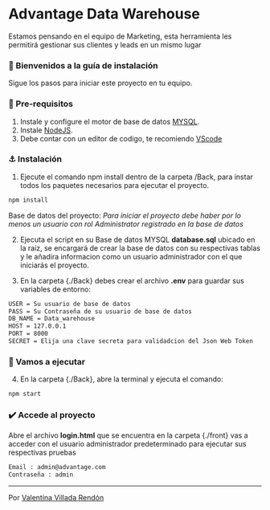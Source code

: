 # Advantage Data Warehouse

Estamos pensando en el equipo de Marketing, esta herramienta les permitirá gestionar sus clientes y leads en un mismo lugar

### 📢 Bienvenidos a la guía de instalación


Sigue los pasos para iniciar este proyecto en tu equipo.


### 🚩 Pre-requisitos


1. Instale y configure el motor de base de datos [MYSQL](https://www.mysql.com/downloads/).
2. Instale [NodeJS](https://nodejs.org/es/).
3. Debe contar con un editor de codigo, te recomiendo [VScode](https://code.visualstudio.com/)

### ⚓ Instalación


1. Ejecute el comando npm install dentro de la carpeta /Back, para instar todos los paquetes necesarios para ejecutar el proyecto.

```Bash
npm install
```

Base de datos del proyecto: *Para iniciar el proyecto debe haber por lo menos un usuario con rol Administrator registrado en la base de datos*

2. Ejecuta el script  en su Base de datos MYSQL **database.sql** ubicado en la raíz, se encargará de crear la base de datos con su respectivas tablas y le añadira informacion como un usuario administrador con el que iniciarás el proyecto.

3. En la carpeta {./Back} debes crear el archivo **.env** para guardar sus variables de entorno:

```Bash
USER = Su usuario de base de datos
PASS = Su Contraseña de su usuario de base de datos
DB_NAME = Data_warehouse
HOST = 127.0.0.1
PORT = 8000
SECRET = Elija una clave secreta para validadcion del Json Web Token
```

### 🚀 Vamos a ejecutar

4. En la carpeta {./Back}, abre la terminal y ejecuta el comando:

```Bash
npm start
```

### ✔️ Accede al proyecto 

Abre el archivo **login.html** que se encuentra en la carpeta {./front}
vas a acceder con el usuario administrador predeterminado para ejecutar sus respectivas pruebas


```Bash
Email : admin@advantage.com
Contraseña : admin
```
---


Por [Valentina Villada Rendón](https://www.linkedin.com/in/valentina-villada-rend%C3%B3n/)
